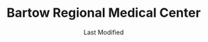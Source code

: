 ---
layout: location-page
date: Last Modified
description: "Local COVID-19 testing is available at Bartow Regional Medical Center in Bartow, Florida, USA."
permalink: "locations/florida/bartow/bartow-regional-medical-center/"
tags:
  - locations
  - florida
title: Bartow Regional Medical Center
uniqueName: bartow-regional-medical-center
state: Florida
stateAbbr: FL
hood: "Bartow"
address: "2200 Osprey Blvd."
city: "Bartow"
zip: "33830"
zipsNearby: "32701 32714 32715 32716 33820 34216 32703 32704 32712 34265 34266 34269 34705 33823 33825 33826 33827 33503 33830 33831 33744 33834 34201 34202 34203 34204 34205 34206 34207 34208 34209 34210 34211 34212 34280 34281 34282 34217 34218 33835 33508 33509 33510 33511 34601 34602 34603 34604 34605 34606 34607 34608 34609 34610 34611 34613 34614 33513 32707 32718 32730 33514 32710 33755 33756 33757 33758 33759 33760 33761 33762 33763 33764 33765 33766 33767 33769 34711 34712 34713 34714 34715 34215 34681 33524 33523 33525 33526 33836 33837 33896 33897 33527 33838 34697 34698 33530 33839 33840 34680 34222 33841 34267 33843 33534 32733 34734 34736 33844 33845 33846 33847 34737 33785 33786 33848 34636 33849 34739 34741 34742 34743 34744 34745 34746 34747 34758 34759 33537 33850 33851 33801 33802 33803 33804 33805 33806 33807 33809 33810 33811 33812 33813 33815 33852 33862 33853 33854 33855 33856 33859 33867 33898 34637 34638 34639 33770 33771 33772 33773 33774 33775 33776 33777 33778 33779 33547 34228 33857 33858 33548 33549 33558 33559 32751 32794 34260 33550 34753 32745 34755 34729 34756 33860 34251 34652 34653 34654 34655 34656 33863 34661 34268 34740 34760 34761 33556 34762 34677 33865 34264 32801 32802 32803 32804 32805 32806 32807 32808 32809 32810 32811 32812 32814 32815 32816 32817 32818 32819 32820 32821 32822 32824 32825 32826 32827 32828 32829 32830 32831 32832 32833 32834 32835 32836 32837 32839 32853 32854 32855 32856 32857 32858 32859 32860 32861 32862 32867 32868 32869 32872 32877 32878 32885 32886 32887 32891 32896 32897 32899 34660 34220 34221 34682 34683 34684 34685 34219 33780 33781 33782 33563 33564 33565 33566 33567 32768 33868 34667 34668 34669 34673 34674 33568 33569 33578 33579 33570 33571 33572 33573 33575 34695 34769 34770 34771 34772 34773 33574 33701 33702 33703 33704 33705 33706 33707 33708 33709 33710 33711 33712 33713 33714 33715 33716 33729 33730 33731 33732 33733 33734 33736 33737 33738 33740 33741 33742 33743 33747 33784 33576 34230 34231 34232 34233 34234 34235 34236 34237 34238 34239 34240 34241 34242 34243 34276 34277 34278 33870 33871 33872 33875 33876 33583 33584 33585 33586 33587 34270 33601 33602 33603 33604 33605 33606 33607 33608 33609 33610 33611 33612 33613 33614 33615 33616 33617 33618 33619 33620 33621 33622 33623 33624 33625 33626 33629 33630 33631 33633 33634 33635 33637 33646 33647 33650 33655 33660 33661 33662 33663 33664 33672 33673 33674 33675 33677 33679 33680 33681 33682 33684 33685 33686 33687 33688 33689 33694 32777 34688 34689 34690 34691 34692 34250 33592 33593 33594 33595 33596 34291 33873 33877 33597 33598 34786 34777 34778 34787 33880 33881 33882 33883 33884 33885 33888 32789 32790 32792 32793 34797 32798 33539 33540 33541 33542 33543 33544 33545 33890 32890 32893 32898 33651 33690" 
mapUrl: "http://maps.apple.com/?q=Bartow+Regional+Medical+Center&address=2200+Osprey+Blvd,Bartow,Florida,33830"
locationType: Drive-thru
phone: "800-229-2273"
website: "https://baycare.org/baycareanywhere"
onlineBooking: undefined
closed: undefined
closedUpdate: April 20th, 2020
notes: "By appointment only. Requires phone screen. Privately owned."
days: Tu-Th
hours: 9AM-Noon
ctaMessage: Learn more
ctaUrl: "https://baycare.org/baycareanywhere"
---